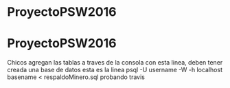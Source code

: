 # ProyectoPSW2016
# ProyectoPSW2016
Chicos agregan las tablas a traves de la consola con esta linea, deben tener creada una base de datos esta es la linea  psql -U username -W -h localhost basename < respaldoMinero.sql
probando travis

